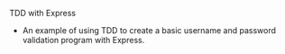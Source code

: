TDD with Express

- An example of using TDD to create a basic username and password validation program with Express.
